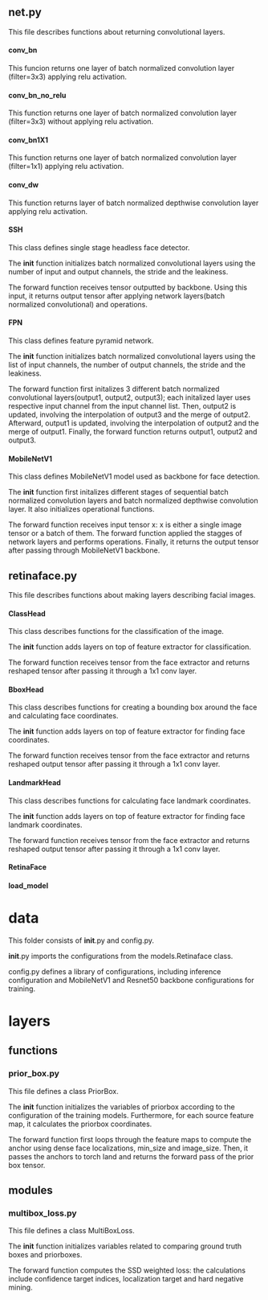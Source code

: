 ## net.py
This file describes functions about returning convolutional layers.
#### conv_bn
This funcion returns one layer of batch normalized convolution layer (filter=3x3) applying relu activation.
#### conv_bn_no_relu
This function returns one layer of batch normalized convolution layer (filter=3x3) without applying relu activation.
#### conv_bn1X1
This function returns one layer of batch normalized convolution layer (filter=1x1) applying relu activation.
#### conv_dw
This function returns layer of batch normalized depthwise convolution layer applying relu activation.
#### SSH
This class defines single stage headless face detector.

The __init__ function initializes batch normalized convolutional layers using the number of input and output channels, the stride and the leakiness.

The forward function receives tensor outputted by backbone. Using this input, it returns output tensor after applying network layers(batch normalized convolutional) and operations.
#### FPN
This class defines feature pyramid network.

The __init__ function initializes batch normalized convolutional layers using the list of input channels, the number of output channels, the stride and the leakiness.

The forward function first initalizes 3 different batch normalized convolutional layers(output1, output2, output3); each initalized layer uses respective input channel from the input channel list. Then, output2 is updated, involving the interpolation of output3 and the merge of output2. Afterward, output1 is updated, involving the interpolation of output2 and the merge of output1. Finally, the forward function returns output1, output2 and output3.
#### MobileNetV1
This class defines MobileNetV1 model used as backbone for face detection.

The __init__ function first initalizes different stages of sequential batch normalized convolution layers and batch normalized depthwise convolution layer. It also initializes operational functions.

The forward function receives input tensor x: x is either a single image tensor or a batch of them. The forward function applied the stagges of network layers and performs operations. Finally, it returns the output tensor after passing through MobileNetV1 backbone.
## retinaface.py
This file describes functions about making layers describing facial images.
#### ClassHead
This class describes functions for the classification of the image.

The __init__ function adds layers on top of feature extractor for classification.

The forward function receives tensor from the face extractor and returns reshaped tensor after passing it through a 1x1 conv layer.
#### BboxHead
This class describes functions for creating a bounding box around the face and calculating face coordinates.

The __init__ function adds layers on top of feature extractor for finding face coordinates.

The forward function receives tensor from the face extractor and returns reshaped output tensor after passing it through a 1x1 conv layer.
#### LandmarkHead
This class describes functions for calculating face landmark coordinates.

The __init__ function adds layers on top of feature extractor for finding face landmark coordinates.

The forward function receives tensor from the face extractor and returns reshaped output tensor after passing it through a 1x1 conv layer.
#### RetinaFace
#### load_model

# data
This folder consists of __init__.py and config.py. 

__init__.py imports the configurations from the models.Retinaface class. 

config.py defines a library of configurations, including inference configuration and MobileNetV1 and Resnet50 backbone configurations for training.

# layers

## functions
### prior_box.py
This file defines a class PriorBox. 

The __init__ function initializes the variables of priorbox according to the configuration of the training models. Furthermore, for each source feature map, it calculates the priorbox coordinates.

The forward function first loops through the feature maps to compute the anchor using dense face localizations, min_size and image_size. Then, it passes the anchors to torch land and returns the forward pass of the prior box tensor.

## modules
### multibox_loss.py
This file defines a class MultiBoxLoss. 

The __init__ function initializes variables related to comparing ground truth boxes and priorboxes.

The forward function computes the SSD weighted loss: the calculations include confidence target indices, localization target and hard negative mining. 
